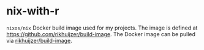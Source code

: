 # nix-with-r

`nixos/nix` Docker build image used for my projects.
The image is defined at <https://github.com/rikhuijzer/build-image>.
The Docker image can be pulled via [rikhuijzer/build-image](https://hub.docker.com/repository/docker/rikhuijzer/build-image).

